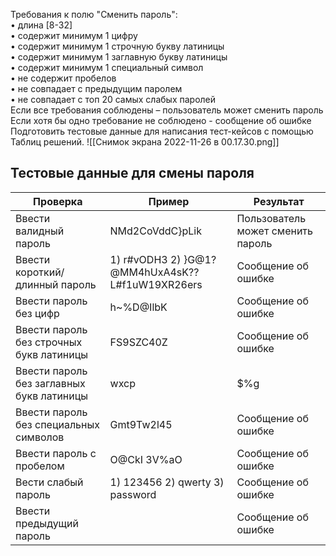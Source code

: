 Требования к полю "Сменить пароль":  
• длина [8-32]  
• содержит минимум 1 цифру  
• содержит минимум 1 строчную букву латиницы  
• содержит минимум 1 заглавную букву латиницы  
• содержит минимум 1 специальный символ  
• не содержит пробелов  
• не совпадает с предыдущим паролем  
• не совпадает с топ 20 самых слабых паролей  
Если все требования соблюдены – пользователь может сменить пароль  
Если хотя бы одно требование не соблюдено - сообщение об ошибке  
Подготовить тестовые данные для написания тест-кейсов с помощью Таблиц решений.
![[Снимок экрана 2022-11-26 в 00.17.30.png]]

## Тестовые данные для смены пароля
|Проверка |Пример |Результат|
|---|---|---|
|Ввести валидный пароль|NMd2CoVddC}pLik|Пользователь может сменить пароль|
|Ввести короткий/длинный пароль|1) r#vODH3 2) }G@1?@MM4hUxA4sK??L#f1uW19XR26ers|Сообщение об ошибке|
|Ввести пароль без цифр|h~%D@IlbK|Сообщение об ошибке|
|Ввести пароль без строчных букв латиницы|FS9SZC40Z|Сообщение об ошибке|
|Ввести пароль без заглавных букв латиницы|wxcp|$%g|80y8h5{r%t91m#jhq3{fg0|Сообщение об ошибке|
|Ввести пароль без специальных символов|Gmt9Tw2l45|Сообщение об ошибке|
|Ввести пароль с пробелом|O@CkI 3V%aO|Сообщение об ошибке|
|Вести слабый пароль| 1) 123456 2) qwerty 3) password|Сообщение об ошибке|
|Ввести предыдущий пароль||Сообщение об ошибке|
